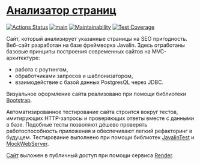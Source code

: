 # [Анализатор страниц](https://java-project-72-w8lq.onrender.com/)
[![Actions Status](https://github.com/dmanufriev/java-project-72/actions/workflows/hexlet-check.yml/badge.svg)](https://github.com/dmanufriev/java-project-72/actions)
[![main](https://github.com/dmanufriev/java-project-72/actions/workflows/main.yml/badge.svg)](https://github.com/dmanufriev/java-project-72/actions/workflows/main.yml)
[![Maintainability](https://api.codeclimate.com/v1/badges/dd9a305d6dc87c51f23a/maintainability)](https://codeclimate.com/github/dmanufriev/java-project-72/maintainability)
[![Test Coverage](https://api.codeclimate.com/v1/badges/dd9a305d6dc87c51f23a/test_coverage)](https://codeclimate.com/github/dmanufriev/java-project-72/test_coverage)

Сайт, который анализирует указанные страницы на SEO пригодность. Веб-сайт разработан на базе фреймворка Javalin. 
Здесь отработаны базовые принципы построения современных сайтов на MVC-архитектуре: 
- работа с роутингом, 
- обработчиками запросов и шаблонизатором, 
- взаимодействие с базой данных PostgresQL через JDBC.

Визуальное оформление сайта реализовано при помощи библиотеки [Bootstrap](https://getbootstrap.com/).

Автоматизированное тестирование сайта строится вокруг тестов, имитирующих HTTP-запросы и проверяющих ответы вместе с данными в базе. Подобные тесты позволяют дёшево проверять работоспособность приложения и обеспечивают легкий рефакторинг в будущем.
Тестирование выполнено при помощи библиотек [JavalinTest](https://javalin.io/tutorials/testing) и [MockWebServer](https://github.com/square/okhttp/tree/master/mockwebserver).

[Сайт](https://java-project-72-w8lq.onrender.com/) выложен в публичный доступ при помощи сервиса [Render](https://render.com/).
